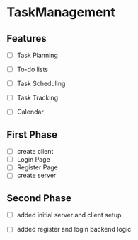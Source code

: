 # TaskManagement

## Features
- [ ] Task Planning
- [ ] To-do lists
- [ ] Task Scheduling
- [ ] Task Tracking
- [ ] Calendar


## First Phase
- [ ] create client
- [ ] Login Page
- [ ] Register Page
- [ ] create server
 
 ## Second Phase
 - [ ] added initial server and client setup
 - [ ] added register and login backend logic
  